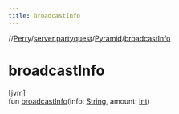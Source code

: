 ```yaml
---
title: broadcastInfo
---
```

//[Perry](../../../index.html)/[server.partyquest](../index.html)/[Pyramid](index.html)/[broadcastInfo](broadcast-info.html)



# broadcastInfo



[jvm]\
fun [broadcastInfo](broadcast-info.html)(info: [String](https://kotlinlang.org/api/latest/jvm/stdlib/kotlin/-string/index.html), amount: [Int](https://kotlinlang.org/api/latest/jvm/stdlib/kotlin/-int/index.html))




